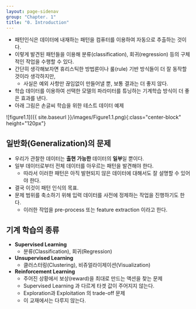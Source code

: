 ```yaml
---
layout: page-sidenav
group: "Chapter. 1"
title: "0. Introduction"
---
```


- 패턴인식은 데이터에 내재하는 패턴을 컴퓨터를 이용하여 자동으로 추출하는 것이다.
- 이렇게 발견된 패턴들을 이용해 분류(classification), 회귀(regression) 등의 구체적인 작업을 수행할 수 있다.
- 간단히 생각해보자면 휴리스틱한 방법론이나 룰(rule) 기반 방식들이 더 잘 동작할 것이라 생각하지만,
    - 사실은 예외 사항만 끊임없이 만들어낼 뿐, 보통 결과는 더 좋지 않다.
- 학습 데이터를 이용하여 선택한 모델의 파라미터를 튜닝하는 기계학습 방식이 더 좋은 효과를 낸다.
- 아래 그림은 손글씨 학습을 위한 테스트 데이터 예제

![figure1.1]({{ site.baseurl }}/images/Figure1.1.png){:class="center-block" height="120px"}


## 일반화(Generalization)의 문제

- 우리가 관찰한 데이터는 **출현 가능한** 데이터의 **일부**일 뿐이다.
- 일부 데이터로부터 전체 데이터를 아우르는 패턴을 발견해야 한다.
    - 따라서 이러한 패턴은 아직 발현되지 않은 데이터에 대해서도 잘 설명할 수 있어야 한다.
- 결국 이것이 패턴 인식의 목표.
- 문제 범위를 축소하기 위해 입력 데이터를 사전에 정제하는 작업을 진행하기도 한다.
    - 이러한 작업을 pre-process 또는 feature extraction 이라고 한다.

## 기계 학습의 종류

- **Supervised Learning** 
    - 분류(Classification), 회귀(Regression)
- **Unsupervised Learning**
    - 클러스터링(Clustering), 비쥬얼라이제이션(Visualization)
- **Reinforcement Learning**
    - 주어진 상황에서 보상(reward)을 최대로 만드는 액션을 찾는 문제
    - Supervised Learning 과 다르게 타겟 값이 주어지지 않는다.
    - Exploration과 Exploitation 의 trade-off 문제
    - 이 교재에서는 다루지 않는다.

